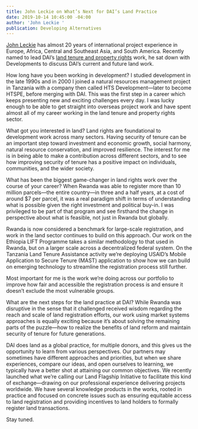 ```yaml
---
title: John Leckie on What’s Next for DAI’s Land Practice
date: 2019-10-14 10:45:00 -04:00
author: 'John Leckie '
publication: Developing Alternatives
---
```


[John Leckie](https://www.dai.com/who-we-are/our-team/john-leckie) has almost 20 years of international project experience in Europe, Africa, Central and Southeast Asia, and South America. Recently named to lead DAI’s [land tenure and property rights](https://www.dai.com/our-work/solutions/environment-solutions/land-tenure) work, he sat down with Developments to discuss DAI’s current and future land work.

How long have you been working in development?
I studied development in the late 1990s and in 2000 I joined a natural resources management project in Tanzania with a company then called HTS Development—later to become HTSPE, before merging with DAI. This was the first step in a career which keeps presenting new and exciting challenges every day. I was lucky enough to be able to get straight into overseas project work and have spent almost all of my career working in the land tenure and property rights sector.
 
What got you interested in land?
Land rights are foundational to development work across many sectors. Having security of tenure can be an important step toward investment and economic growth, social harmony, natural resource conservation, and improved resilience. The interest for me is in being able to make a contribution across different sectors, and to see how improving security of tenure has a positive impact on individuals, communities, and the wider society.  
 
What has been the biggest game-changer in land rights work over the course of your career?
When Rwanda was able to register more than 10 million parcels—the entire country—in three and a half years, at a cost of around $7 per parcel, it was a real paradigm shift in terms of understanding what is possible given the right investment and political buy-in. I was privileged to be part of that program and see firsthand the change in perspective about what is feasible, not just in Rwanda but globally.
 
Rwanda is now considered a benchmark for large-scale registration, and work in the land sector continues to build on this approach. Our work on the Ethiopia LIFT Programme takes a similar methodology to that used in Rwanda, but on a larger scale across a decentralized federal system. On the Tanzania Land Tenure Assistance activity we’re deploying USAID’s Mobile Application to Secure Tenure (MAST) application to show how we can build on emerging technology to streamline the registration process still further. 

Most important for me is the work we’re doing across our portfolio to improve how fair and accessible the registration process is and ensure it doesn’t exclude the most vulnerable groups.
 
What are the next steps for the land practice at DAI?
While Rwanda was disruptive in the sense that it challenged received wisdom regarding the reach and scale of land registration efforts, our work using market systems approaches is equally exciting because it’s about solving the remaining parts of the puzzle—how to realize the benefits of land reform and maintain security of tenure for future generations.
 
DAI does land as a global practice, for multiple donors, and this gives us the opportunity to learn from various perspectives. Our partners may sometimes have different approaches and priorities, but when we share experiences, compare our ideas, and open ourselves to learning, we typically have a better shot at attaining our common objectives. We recently launched what we’re calling our Land Flagship Initiative to facilitate this kind of exchange—drawing on our professional experience delivering projects worldwide. We have several knowledge products in the works, rooted in practice and focused on concrete issues such as ensuring equitable access to land registration and providing incentives to land holders to formally register land transactions.

Stay tuned. 